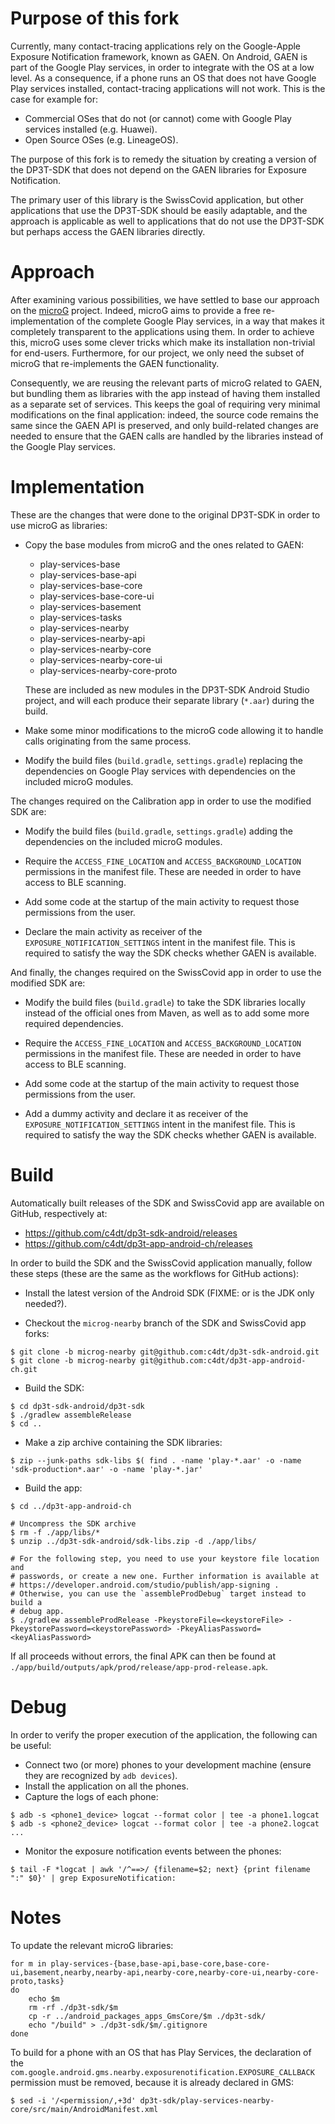 # Purpose of this fork

Currently, many contact-tracing applications rely on the Google-Apple Exposure
Notification framework, known as GAEN. On Android, GAEN is part of the Google
Play services, in order to integrate with the OS at a low level.  As a
consequence, if a phone runs an OS that does not have Google Play services
installed, contact-tracing applications will not work. This is the case for
example for:

* Commercial OSes that do not (or cannot) come with Google Play services
  installed (e.g. Huawei).
* Open Source OSes (e.g. LineageOS).

The purpose of this fork is to remedy the situation by creating a version of
the DP3T-SDK that does not depend on the GAEN libraries for Exposure
Notification.

The primary user of this library is the SwissCovid application, but other
applications that use the DP3T-SDK should be easily adaptable, and the approach
is applicable as well to applications that do not use the DP3T-SDK but
perhaps access the GAEN libraries directly.

# Approach

After examining various possibilities, we have settled to base our approach on
the [microG](https://microg.org/) project.  Indeed, microG aims to provide a
free re-implementation of the complete Google Play services, in a way that
makes it completely transparent to the applications using them.  In order to
achieve this, microG uses some clever tricks which make its installation
non-trivial for end-users.  Furthermore, for our project, we only need the
subset of microG that re-implements the GAEN functionality.

Consequently, we are reusing the relevant parts of microG related to GAEN, but
bundling them as libraries with the app instead of having them installed as a
separate set of services.  This keeps the goal of requiring very minimal
modifications on the final application: indeed, the source code remains the
same since the GAEN API is preserved, and only build-related changes are needed
to ensure that the GAEN calls are handled by the libraries instead of the
Google Play services.

# Implementation

These are the changes that were done to the original DP3T-SDK in order to use microG as libraries:

* Copy the base modules from microG and the ones related to GAEN:
    * play-services-base
    * play-services-base-api
    * play-services-base-core
    * play-services-base-core-ui
    * play-services-basement
    * play-services-tasks
    * play-services-nearby
    * play-services-nearby-api
    * play-services-nearby-core
    * play-services-nearby-core-ui
    * play-services-nearby-core-proto

  These are included as new modules in the DP3T-SDK Android Studio project, and
  will each produce their separate library (`*.aar`) during the build.

* Make some minor modifications to the microG code allowing it to handle calls
  originating from the same process.

* Modify the build files (`build.gradle`, `settings.gradle`) replacing the
  dependencies on Google Play services with dependencies on the included microG
  modules.

The changes required on the Calibration app in order to use the modified SDK are:

* Modify the build files (`build.gradle`, `settings.gradle`) adding the
  dependencies on the included microG modules.

* Require the `ACCESS_FINE_LOCATION` and `ACCESS_BACKGROUND_LOCATION`
  permissions in the manifest file. These are needed in order to have access to
  BLE scanning.

* Add some code at the startup of the main activity to request those
  permissions from the user.

* Declare the main activity as receiver of the `EXPOSURE_NOTIFICATION_SETTINGS`
  intent in the manifest file. This is required to satisfy the way the SDK
  checks whether GAEN is available.

And finally, the changes required on the SwissCovid app in order to use the modified SDK are:

* Modify the build files (`build.gradle`) to take the SDK libraries locally
  instead of the official ones from Maven, as well as to add some more required
  dependencies.

* Require the `ACCESS_FINE_LOCATION` and `ACCESS_BACKGROUND_LOCATION`
  permissions in the manifest file. These are needed in order to have access to
  BLE scanning.

* Add some code at the startup of the main activity to request those
  permissions from the user.

* Add a dummy activity and declare it as receiver of the
  `EXPOSURE_NOTIFICATION_SETTINGS` intent in the manifest file. This is
  required to satisfy the way the SDK checks whether GAEN is available.

# Build

Automatically built releases of the SDK and SwissCovid app are available on
GitHub, respectively at:

* https://github.com/c4dt/dp3t-sdk-android/releases
* https://github.com/c4dt/dp3t-app-android-ch/releases

In order to build the SDK and the SwissCovid application manually, follow these
steps (these are the same as the workflows for GitHub actions):

* Install the latest version of the Android SDK (FIXME: or is the JDK only needed?).

* Checkout the `microg-nearby` branch of the SDK and SwissCovid app forks:
```
$ git clone -b microg-nearby git@github.com:c4dt/dp3t-sdk-android.git
$ git clone -b microg-nearby git@github.com:c4dt/dp3t-app-android-ch.git
```

* Build the SDK:
```
$ cd dp3t-sdk-android/dp3t-sdk
$ ./gradlew assembleRelease
$ cd ..
```

* Make a zip archive containing the SDK libraries:
```
$ zip --junk-paths sdk-libs $( find . -name 'play-*.aar' -o -name 'sdk-production*.aar' -o -name 'play-*.jar'
```

* Build the app:
```
$ cd ../dp3t-app-android-ch

# Uncompress the SDK archive
$ rm -f ./app/libs/*
$ unzip ../dp3t-sdk-android/sdk-libs.zip -d ./app/libs/

# For the following step, you need to use your keystore file location and
# passwords, or create a new one. Further information is available at
# https://developer.android.com/studio/publish/app-signing .
# Otherwise, you can use the `assembleProdDebug` target instead to build a
# debug app.
$ ./gradlew assembleProdRelease -PkeystoreFile=<keystoreFile> -PkeystorePassword=<keystorePassword> -PkeyAliasPassword=<keyAliasPassword>
```

If all proceeds without errors, the final APK can then be found at `./app/build/outputs/apk/prod/release/app-prod-release.apk`.

# Debug

In order to verify the proper execution of the application, the following can be useful:

* Connect two (or more) phones to your development machine (ensure they are
  recognized by `adb devices`).
* Install the application on all the phones.
* Capture the logs of each phone:
```
$ adb -s <phone1_device> logcat --format color | tee -a phone1.logcat
$ adb -s <phone2_device> logcat --format color | tee -a phone2.logcat
...
```
* Monitor the exposure notification events between the phones:
```
$ tail -F *logcat | awk '/^==>/ {filename=$2; next} {print filename ":" $0}' | grep ExposureNotification:
```

# Notes

To update the relevant microG libraries:

```
for m in play-services-{base,base-api,base-core,base-core-ui,basement,nearby,nearby-api,nearby-core,nearby-core-ui,nearby-core-proto,tasks}
do
    echo $m
    rm -rf ./dp3t-sdk/$m
    cp -r ../android_packages_apps_GmsCore/$m ./dp3t-sdk/
    echo "/build" > ./dp3t-sdk/$m/.gitignore
done
```

To build for a phone with an OS that has Play Services, the declaration of the
`com.google.android.gms.nearby.exposurenotification.EXPOSURE_CALLBACK`
permission must be removed, because it is already declared in GMS:

```
$ sed -i '/<permission/,+3d' dp3t-sdk/play-services-nearby-core/src/main/AndroidManifest.xml
```
